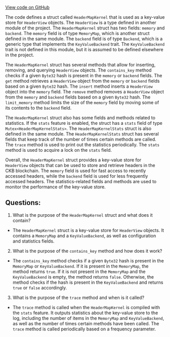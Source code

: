 [View code on GitHub](https://github.com/nervosnetwork/ckb/sync/src/types/header_map/kernel_lru.rs)

The code defines a struct called `HeaderMapKernel` that is used as a key-value store for `HeaderView` objects. The `HeaderView` is a type defined in another module of the project. The `HeaderMapKernel` struct has two fields: `memory` and `backend`. The `memory` field is of type `MemoryMap`, which is another struct defined in the same module. The `backend` field is of type `Backend`, which is a generic type that implements the `KeyValueBackend` trait. The `KeyValueBackend` trait is not defined in this module, but it is assumed to be defined elsewhere in the project.

The `HeaderMapKernel` struct has several methods that allow for inserting, removing, and querying `HeaderView` objects. The `contains_key` method checks if a given `Byte32` hash is present in the `memory` or `backend` fields. The `get` method retrieves a `HeaderView` object from the `memory` or `backend` fields based on a given `Byte32` hash. The `insert` method inserts a `HeaderView` object into the `memory` field. The `remove` method removes a `HeaderView` object from the `memory` and `backend` fields based on a given `Byte32` hash. The `limit_memory` method limits the size of the `memory` field by moving some of its contents to the `backend` field.

The `HeaderMapKernel` struct also has some fields and methods related to statistics. If the `stats` feature is enabled, the struct has a `stats` field of type `Mutex<HeaderMapKernelStats>`. The `HeaderMapKernelStats` struct is also defined in the same module. The `HeaderMapKernelStats` struct has several fields that keep track of the number of times certain methods are called. The `trace` method is used to print out the statistics periodically. The `stats` method is used to acquire a lock on the `stats` field.

Overall, the `HeaderMapKernel` struct provides a key-value store for `HeaderView` objects that can be used to store and retrieve headers in the CKB blockchain. The `memory` field is used for fast access to recently accessed headers, while the `backend` field is used for less frequently accessed headers. The statistics-related fields and methods are used to monitor the performance of the key-value store.
## Questions: 
 1. What is the purpose of the `HeaderMapKernel` struct and what does it contain?
- The `HeaderMapKernel` struct is a key-value store for `HeaderView` objects. It contains a `MemoryMap` and a `KeyValueBackend`, as well as configuration and statistics fields.

2. What is the purpose of the `contains_key` method and how does it work?
- The `contains_key` method checks if a given `Byte32` hash is present in the `MemoryMap` or `KeyValueBackend`. If it is present in the `MemoryMap`, the method returns `true`. If it is not present in the `MemoryMap` and the `KeyValueBackend` is empty, the method returns `false`. Otherwise, the method checks if the hash is present in the `KeyValueBackend` and returns `true` or `false` accordingly.

3. What is the purpose of the `trace` method and when is it called?
- The `trace` method is called when the `HeaderMapKernel` is compiled with the `stats` feature. It outputs statistics about the key-value store to the log, including the number of items in the `MemoryMap` and `KeyValueBackend`, as well as the number of times certain methods have been called. The `trace` method is called periodically based on a frequency parameter.
